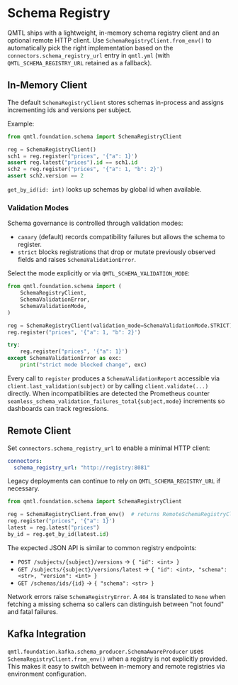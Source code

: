 # Schema Registry

QMTL ships with a lightweight, in-memory schema registry client and an optional
remote HTTP client. Use `SchemaRegistryClient.from_env()` to automatically pick
the right implementation based on the `connectors.schema_registry_url` entry in
`qmtl.yml` (with `QMTL_SCHEMA_REGISTRY_URL` retained as a fallback).

## In-Memory Client

The default `SchemaRegistryClient` stores schemas in-process and assigns
incrementing ids and versions per subject.

Example:

```python
from qmtl.foundation.schema import SchemaRegistryClient

reg = SchemaRegistryClient()
sch1 = reg.register("prices", '{"a": 1}')
assert reg.latest("prices").id == sch1.id
sch2 = reg.register("prices", '{"a": 1, "b": 2}')
assert sch2.version == 2
```

`get_by_id(id: int)` looks up schemas by global id when available.

### Validation Modes

Schema governance is controlled through validation modes:

- `canary` (default) records compatibility failures but allows the schema to
  register.
- `strict` blocks registrations that drop or mutate previously observed fields
  and raises `SchemaValidationError`.

Select the mode explicitly or via `QMTL_SCHEMA_VALIDATION_MODE`:

```python
from qmtl.foundation.schema import (
    SchemaRegistryClient,
    SchemaValidationError,
    SchemaValidationMode,
)

reg = SchemaRegistryClient(validation_mode=SchemaValidationMode.STRICT)
reg.register("prices", '{"a": 1, "b": 2}')

try:
    reg.register("prices", '{"a": 1}')
except SchemaValidationError as exc:
    print("strict mode blocked change", exc)
```

Every call to `register` produces a `SchemaValidationReport` accessible via
`client.last_validation(subject)` or by calling `client.validate(...)` directly.
When incompatibilities are detected the Prometheus counter
`seamless_schema_validation_failures_total{subject,mode}` increments so
dashboards can track regressions.

## Remote Client

Set `connectors.schema_registry_url` to enable a minimal HTTP client:

```yaml
connectors:
  schema_registry_url: "http://registry:8081"
```

Legacy deployments can continue to rely on `QMTL_SCHEMA_REGISTRY_URL` if
necessary.

```python
from qmtl.foundation.schema import SchemaRegistryClient

reg = SchemaRegistryClient.from_env()  # returns RemoteSchemaRegistryClient
reg.register("prices", '{"a": 1}')
latest = reg.latest("prices")
by_id = reg.get_by_id(latest.id)
```

The expected JSON API is similar to common registry endpoints:

- `POST /subjects/{subject}/versions` → `{ "id": <int> }`
- `GET /subjects/{subject}/versions/latest` → `{ "id": <int>, "schema": <str>, "version": <int> }`
- `GET /schemas/ids/{id}` → `{ "schema": <str> }`

Network errors raise `SchemaRegistryError`. A `404` is translated to `None`
when fetching a missing schema so callers can distinguish between "not found"
and fatal failures.

## Kafka Integration

`qmtl.foundation.kafka.schema_producer.SchemaAwareProducer` uses `SchemaRegistryClient.from_env()`
when a registry is not explicitly provided. This makes it easy to switch between
in-memory and remote registries via environment configuration.

